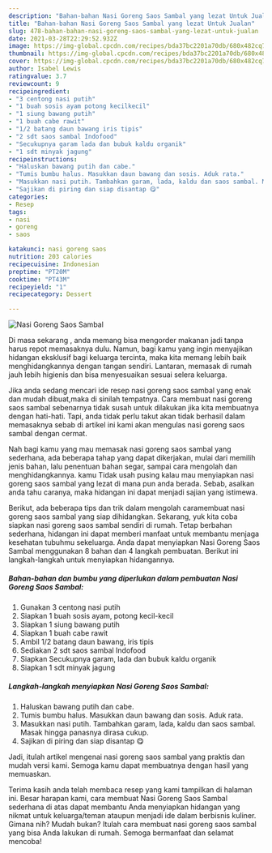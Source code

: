 ```yaml
---
description: "Bahan-bahan Nasi Goreng Saos Sambal yang lezat Untuk Jualan"
title: "Bahan-bahan Nasi Goreng Saos Sambal yang lezat Untuk Jualan"
slug: 478-bahan-bahan-nasi-goreng-saos-sambal-yang-lezat-untuk-jualan
date: 2021-03-28T22:29:52.932Z
image: https://img-global.cpcdn.com/recipes/bda37bc2201a70db/680x482cq70/nasi-goreng-saos-sambal-foto-resep-utama.jpg
thumbnail: https://img-global.cpcdn.com/recipes/bda37bc2201a70db/680x482cq70/nasi-goreng-saos-sambal-foto-resep-utama.jpg
cover: https://img-global.cpcdn.com/recipes/bda37bc2201a70db/680x482cq70/nasi-goreng-saos-sambal-foto-resep-utama.jpg
author: Isabel Lewis
ratingvalue: 3.7
reviewcount: 9
recipeingredient:
- "3 centong nasi putih"
- "1 buah sosis ayam potong kecilkecil"
- "1 siung bawang putih"
- "1 buah cabe rawit"
- "1/2 batang daun bawang iris tipis"
- "2 sdt saos sambal Indofood"
- "Secukupnya garam lada dan bubuk kaldu organik"
- "1 sdt minyak jagung"
recipeinstructions:
- "Haluskan bawang putih dan cabe."
- "Tumis bumbu halus. Masukkan daun bawang dan sosis. Aduk rata."
- "Masukkan nasi putih. Tambahkan garam, lada, kaldu dan saos sambal. Masak hingga panasnya dirasa cukup."
- "Sajikan di piring dan siap disantap 😋"
categories:
- Resep
tags:
- nasi
- goreng
- saos

katakunci: nasi goreng saos 
nutrition: 203 calories
recipecuisine: Indonesian
preptime: "PT20M"
cooktime: "PT43M"
recipeyield: "1"
recipecategory: Dessert

---
```



![Nasi Goreng Saos Sambal](https://img-global.cpcdn.com/recipes/bda37bc2201a70db/680x482cq70/nasi-goreng-saos-sambal-foto-resep-utama.jpg)

Di masa  sekarang , anda memang bisa mengorder makanan jadi tanpa harus repot memasaknya dulu. Namun, bagi kamu yang ingin menyajikan hidangan eksklusif bagi keluarga tercinta, maka kita memang lebih baik menghidangkannya dengan tangan sendiri. Lantaran, memasak di rumah jauh lebih higienis dan bisa menyesuaikan sesuai selera keluarga.

Jika anda sedang mencari ide resep nasi goreng saos sambal yang enak dan mudah dibuat,maka di sinilah tempatnya. Cara membuat nasi goreng saos sambal  sebenarnya tidak susah untuk dilakukan jika kita membuatnya dengan hati-hati. Tapi, anda tidak perlu takut akan tidak berhasil dalam memasaknya 
sebab di artikel ini kami akan mengulas nasi goreng saos sambal dengan cermat.  



Nah bagi kamu yang mau memasak nasi goreng saos sambal yang sederhana, ada beberapa tahap yang dapat dikerjakan, mulai dari memilih jenis bahan, lalu penentuan bahan segar, sampai cara mengolah dan menghidangkannya. kamu Tidak usah pusing kalau mau menyiapkan nasi goreng saos sambal yang lezat di mana pun anda berada. Sebab, asalkan anda  tahu caranya, maka hidangan ini dapat menjadi sajian yang istimewa.

Berikut, ada beberapa tips dan trik dalam mengolah caramembuat nasi goreng saos sambal yang siap dihidangkan. Sekarang, yuk kita coba siapkan nasi goreng saos sambal sendiri di rumah. Tetap berbahan sederhana, hidangan ini dapat memberi manfaat untuk membantu menjaga kesehatan tubuhmu sekeluarga. Anda dapat menyiapkan Nasi Goreng Saos Sambal menggunakan 8 bahan dan 4 langkah pembuatan. Berikut ini langkah-langkah untuk menyiapkan hidangannya.

<!--inarticleads1-->

##### Bahan-bahan dan bumbu yang diperlukan dalam pembuatan Nasi Goreng Saos Sambal:

1. Gunakan 3 centong nasi putih
1. Siapkan 1 buah sosis ayam, potong kecil-kecil
1. Siapkan 1 siung bawang putih
1. Siapkan 1 buah cabe rawit
1. Ambil 1/2 batang daun bawang, iris tipis
1. Sediakan 2 sdt saos sambal Indofood
1. Siapkan Secukupnya garam, lada dan bubuk kaldu organik
1. Siapkan 1 sdt minyak jagung




<!--inarticleads2-->

##### Langkah-langkah menyiapkan Nasi Goreng Saos Sambal:

1. Haluskan bawang putih dan cabe.
1. Tumis bumbu halus. Masukkan daun bawang dan sosis. Aduk rata.
1. Masukkan nasi putih. Tambahkan garam, lada, kaldu dan saos sambal. Masak hingga panasnya dirasa cukup.
1. Sajikan di piring dan siap disantap 😋




Jadi, itulah artikel mengenai  nasi goreng saos sambal  yang praktis dan mudah versi kami. Semoga kamu dapat membuatnya dengan hasil yang memuaskan. 

Terima kasih anda telah membaca resep yang kami tampilkan di halaman ini. Besar harapan kami, cara membuat  Nasi Goreng Saos Sambal sederhana di atas dapat membantu Anda menyiapkan hidangan yang nikmat untuk keluarga/teman ataupun menjadi ide dalam berbisnis kuliner. Gimana nih? Mudah bukan? Itulah cara membuat nasi goreng saos sambal yang bisa Anda lakukan di rumah. Semoga bermanfaat dan selamat mencoba!

